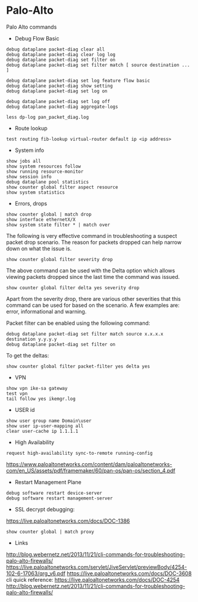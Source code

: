 Palo-Alto
=========

Palo Alto commands

- Debug Flow Basic
```
debug dataplane packet-diag clear all
debug dataplane packet-diag clear log log
debug dataplane packet-diag set filter on
debug dataplane packet-diag set filter match [ source destination ... ]

debug dataplane packet-diag set log feature flow basic
debug dataplane packet-diag show setting
debug dataplane packet-diag set log on

debug dataplane packet-diag set log off
debug dataplane packet-diag aggregate-logs 

less dp-log pan_packet_diag.log  
```

- Route lookup
```
test routing fib-lookup virtual-router default ip <ip address>
```

- System info

```
show jobs all
show system resources follow
show running resource-monitor
show session info
debug dataplane pool statistics
show counter global filter aspect resource
show system statistics
```

- Errors, drops

```
show counter global | match drop
show interface ethernetX/X
show system state filter * | match over
```


The following is very effective command in troubleshooting a suspect packet drop scenario. The reason for packets dropped can help narrow down on what the issue is.

```
show counter global filter severity drop
```
The above command can be used with the Delta option which allows viewing packets dropped since the last time the command was issued.
```
show counter global filter delta yes severity drop
```
Apart from the severity drop, there are various other severities that this command can be used for based on the scenario. A few examples are: error, informational and warning.

Packet filter can be enabled using the following command:

```
debug dataplane packet-diag set filter match source x.x.x.x destination y.y.y.y
debug dataplane packet-diag set filter on
```
To get the deltas:
```
show counter global filter packet-filter yes delta yes
```


- VPN 

```
show vpn ike-sa gateway
test vpn
tail follow yes ikemgr.log
```

- USER id 
```
show user group name Domain\user
show user ip-user-mapping all
clear user-cache ip 1.1.1.1

```
- High Availability
```
request high-availability sync-to-remote running-config
```
https://www.paloaltonetworks.com/content/dam/paloaltonetworks-com/en_US/assets/pdf/framemaker/60/pan-os/pan-os/section_4.pdf

- Restart Management Plane

```
debug software restart device-server
debug software restart management-server
```

- SSL decrypt debugging:

https://live.paloaltonetworks.com/docs/DOC-1386

```
show counter global | match proxy
```

- Links

http://blog.webernetz.net/2013/11/21/cli-commands-for-troubleshooting-palo-alto-firewalls/
https://live.paloaltonetworks.com/servlet/JiveServlet/previewBody/4254-102-6-17063/qrg_v6.pdf
https://live.paloaltonetworks.com/docs/DOC-3608
cli quick reference: https://live.paloaltonetworks.com/docs/DOC-4254
http://blog.webernetz.net/2013/11/21/cli-commands-for-troubleshooting-palo-alto-firewalls/
